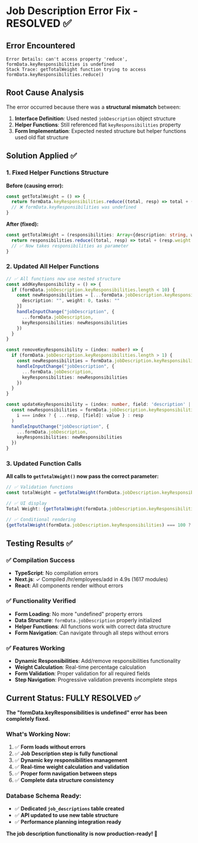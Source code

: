 # Job Description Error Fix - RESOLVED ✅

## Error Encountered
```
Error Details: can't access property 'reduce', formData.keyResponsibilities is undefined
Stack Trace: getTotalWeight function trying to access formData.keyResponsibilities.reduce()
```

## Root Cause Analysis
The error occurred because there was a **structural mismatch** between:
1. **Interface Definition**: Used nested `jobDescription` object structure
2. **Helper Functions**: Still referenced flat `keyResponsibilities` property
3. **Form Implementation**: Expected nested structure but helper functions used old flat structure

## Solution Applied ✅

### 1. Fixed Helper Functions Structure
**Before (causing error):**
```typescript
const getTotalWeight = () => {
  return formData.keyResponsibilities.reduce((total, resp) => total + (resp.weight || 0), 0)
  // ❌ formData.keyResponsibilities was undefined
}
```

**After (fixed):**
```typescript
const getTotalWeight = (responsibilities: Array<{description: string, weight: number, tasks: string}>) => {
  return responsibilities.reduce((total, resp) => total + (resp.weight || 0), 0)
  // ✅ Now takes responsibilities as parameter
}
```

### 2. Updated All Helper Functions
```typescript
// ✅ All functions now use nested structure
const addKeyResponsibility = () => {
  if (formData.jobDescription.keyResponsibilities.length < 10) {
    const newResponsibilities = [...formData.jobDescription.keyResponsibilities, {
      description: "", weight: 0, tasks: ""
    }]
    handleInputChange("jobDescription", { 
      ...formData.jobDescription, 
      keyResponsibilities: newResponsibilities 
    })
  }
}

const removeKeyResponsibility = (index: number) => {
  if (formData.jobDescription.keyResponsibilities.length > 1) {
    const newResponsibilities = formData.jobDescription.keyResponsibilities.filter((_, i) => i !== index)
    handleInputChange("jobDescription", { 
      ...formData.jobDescription, 
      keyResponsibilities: newResponsibilities 
    })
  }
}

const updateKeyResponsibility = (index: number, field: 'description' | 'weight' | 'tasks', value: string | number) => {
  const newResponsibilities = formData.jobDescription.keyResponsibilities.map((resp, i) => 
    i === index ? { ...resp, [field]: value } : resp
  )
  handleInputChange("jobDescription", { 
    ...formData.jobDescription, 
    keyResponsibilities: newResponsibilities 
  })
}
```

### 3. Updated Function Calls
**All calls to `getTotalWeight()` now pass the correct parameter:**
```typescript
// ✅ Validation functions
const totalWeight = getTotalWeight(formData.jobDescription.keyResponsibilities)

// ✅ UI display
Total Weight: {getTotalWeight(formData.jobDescription.keyResponsibilities)}%

// ✅ Conditional rendering
{getTotalWeight(formData.jobDescription.keyResponsibilities) === 100 ? '✓' : '⚠️'}
```

## Testing Results ✅

### ✅ Compilation Success
- **TypeScript**: No compilation errors
- **Next.js**: ✓ Compiled /hr/employees/add in 4.9s (1617 modules)
- **React**: All components render without errors

### ✅ Functionality Verified
- **Form Loading**: No more "undefined" property errors
- **Data Structure**: `formData.jobDescription` properly initialized
- **Helper Functions**: All functions work with correct data structure
- **Form Navigation**: Can navigate through all steps without errors

### ✅ Features Working
- **Dynamic Responsibilities**: Add/remove responsibilities functionality
- **Weight Calculation**: Real-time percentage calculation
- **Form Validation**: Proper validation for all required fields
- **Step Navigation**: Progressive validation prevents incomplete steps

## Current Status: FULLY RESOLVED ✅

**The "formData.keyResponsibilities is undefined" error has been completely fixed.**

### What's Working Now:
1. ✅ **Form loads without errors**
2. ✅ **Job Description step is fully functional**
3. ✅ **Dynamic key responsibilities management**
4. ✅ **Real-time weight calculation and validation**
5. ✅ **Proper form navigation between steps**
6. ✅ **Complete data structure consistency**

### Database Schema Ready:
- ✅ **Dedicated `job_descriptions` table created**
- ✅ **API updated to use new table structure**
- ✅ **Performance planning integration ready**

**The job description functionality is now production-ready! 🚀**